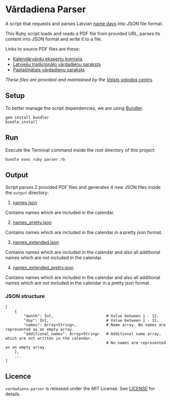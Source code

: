 # Vārdadiena Parser

A script that requests and parses Latvian [name days](https://en.wikipedia.org/wiki/Name_day) into JSON file format.

This Ruby script loads and reads a PDF file from provided URL, parses its content into JSON format and write it to a file.

Links to source PDF files are these:
* [Kalendārvārdu ekspertu komisija](https://www.vvc.gov.lv/lv/kalendarvardu-ekspertu-komisija)
* [Latviešu tradicionālo vārdadienu saraksts](https://www.vvc.gov.lv/lv/media/157/download?attachment)
* [Paplašinātais vārdadienu saraksts](https://www.vvc.gov.lv/lv/media/156/download?attachment)

_These files are provided and maintained by the [Valsts valodas centrs](https://www.vvc.gov.lv/lv)._

## Setup

To better manage the script dependencies, we are using [Bundler](https://bundler.io).

```console
gem install bundler
bundle install
```

## Run

Execute the Terminal command inside the root directory of this project:

```console
bundle exec ruby parser.rb
```

## Output 

Script parses 2 provided PDF files and generates 4 new JSON files inside the `output` directory:

1. [names.json](./output/names.json)

Contains names which are included in the calendar.

2. [names_pretty.json](./output/names_pretty.json)

Contains names which are included in the calendar in a pretty json format.

3. [names_extended.json](./output/names_extended.json)

Contains names which are included in the calendar and also all additional names which are not included in the calendar.

4. [names_extended_pretty.json](./output/names_extended_pretty.json)

Contains names which are included in the calendar and also all additional names which are not included in the calendar in a pretty json format.

### JSON structure

```
[
    {
        "month": Int,                       # Value between 1 - 12.
        "day": Int,                         # Value between 1 - 31.
        "names": Array<String>,             # Name array. No names are represented as an empty array.
        "additional_names": Array<String>   # Additional name array, which are not written in the calendar. 
                                            # No names are represented as an empty array.
    },
    ...
]
```

## Licence

`vardadiena-parser` is released under the MIT License. See [LICENSE](LICENSE) for details.
